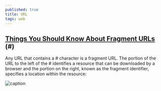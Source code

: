 ```yaml
---
published: true
title: URL
tags: web
---
```

## [Things You Should Know About Fragment URLs](https://blog.httpwatch.com/2011/03/01/6-things-you-should-know-about-fragment-urls/) (#)
Any URL that contains a # character is a fragment URL. The portion of the URL to the left of the # identifies a resource that can be downloaded by a browser and the portion on the right, known as the fragment identifier, specifies a location within the resource:

![caption](http://blog.httpwatch.com/wp-content/uploads/2011/03/url2.png)
